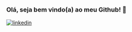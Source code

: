 ### Olá, seja bem vindo(a) ao meu Github! 👋

[![linkedin](	https://img.shields.io/badge/TypeScript-007ACC?style=for-the-badge&logo=typescript&logoColor=white)](https://www.linkedin.com/in/ingride-reis-020097226/)


